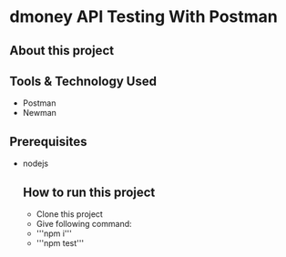 # dmoney API Testing With Postman

## About this project
###

## Tools & Technology Used
- Postman
- Newman

## Prerequisites
- nodejs

  ## How to run this project
  - Clone this project
  - Give following command:
  - '''npm i'''
  - '''npm test'''
